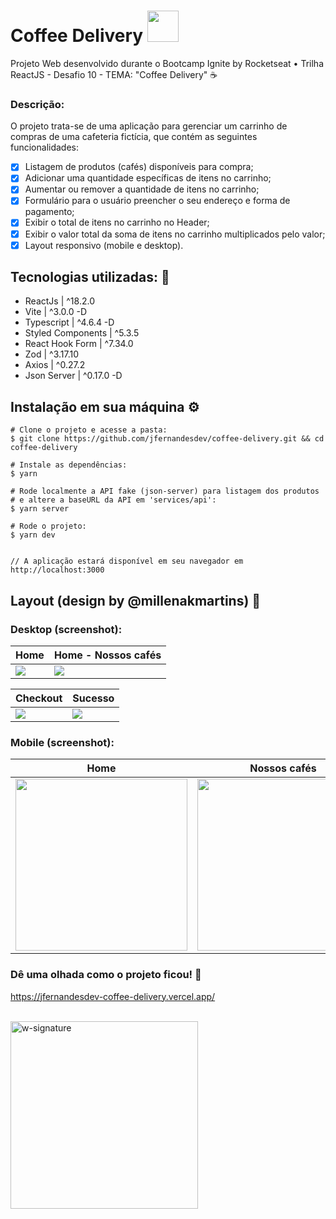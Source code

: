 # Coffee Delivery <img src='https://github.com/jfernandesdev/coffee-delivery/blob/fb27f53fd12ef4bfd8f210fc8ab81138c9c0a2aa/public/favicon.svg' width='50px' />

Projeto Web desenvolvido durante o Bootcamp Ignite by Rocketseat • Trilha ReactJS - Desafio 10 - TEMA: "Coffee Delivery" ☕️

### Descrição:

O projeto trata-se de uma aplicação para gerenciar um carrinho de compras de uma cafeteria fictícia, que contém as seguintes funcionalidades:

- [x] Listagem de produtos (cafés) disponíveis para compra;
- [x] Adicionar uma quantidade específicas de itens no carrinho;
- [x] Aumentar ou remover a quantidade de itens no carrinho;
- [x] Formulário para o usuário preencher o seu endereço e forma de pagamento;
- [x] Exibir o total de itens no carrinho no Header;
- [x] Exibir o valor total da soma de itens no carrinho multiplicados pelo valor;
- [x] Layout responsivo (mobile e desktop).

## Tecnologias utilizadas: 🚀

- ReactJs | ^18.2.0
- Vite | ^3.0.0 -D
- Typescript | ^4.6.4 -D
- Styled Components | ^5.3.5
- React Hook Form | ^7.34.0
- Zod | ^3.17.10
- Axios | ^0.27.2
- Json Server | ^0.17.0 -D


## Instalação em sua máquina ⚙️

```
# Clone o projeto e acesse a pasta:
$ git clone https://github.com/jfernandesdev/coffee-delivery.git && cd coffee-delivery

# Instale as dependências:
$ yarn

# Rode localmente a API fake (json-server) para listagem dos produtos
# e altere a baseURL da API em 'services/api': 
$ yarn server

# Rode o projeto: 
$ yarn dev


// A aplicação estará disponível em seu navegador em http://localhost:3000

```

## Layout (design by @millenakmartins) 🤩

### Desktop (screenshot):

| Home | Home - Nossos cafés |
| --- | --- |
| <img src="https://github.com/jfernandesdev/coffee-delivery/blob/fb27f53fd12ef4bfd8f210fc8ab81138c9c0a2aa/public/layout-screenshot/home-desktop-1.png" /> | <img src="https://github.com/jfernandesdev/coffee-delivery/blob/fb27f53fd12ef4bfd8f210fc8ab81138c9c0a2aa/public/layout-screenshot/home-desktop-2.png" /> | 

| Checkout | Sucesso |
| --- | --- |
| <img src="https://github.com/jfernandesdev/coffee-delivery/blob/fb27f53fd12ef4bfd8f210fc8ab81138c9c0a2aa/public/layout-screenshot/checkout-desktop-1.png" /> | <img src="https://github.com/jfernandesdev/coffee-delivery/blob/fb27f53fd12ef4bfd8f210fc8ab81138c9c0a2aa/public/layout-screenshot/checkout-desktop-2.png" /> |

### Mobile (screenshot):

| Home | Nossos cafés | Checkout | Sucesso |
| --- | --- | --- | --- |
| <img src="https://github.com/jfernandesdev/coffee-delivery/blob/fb27f53fd12ef4bfd8f210fc8ab81138c9c0a2aa/public/layout-screenshot/home-mobile-1.png" width='275px' /> | <img src="https://github.com/jfernandesdev/coffee-delivery/blob/fb27f53fd12ef4bfd8f210fc8ab81138c9c0a2aa/public/layout-screenshot/home-mobile-2.png" width='275px' /> | <img src="https://github.com/jfernandesdev/coffee-delivery/blob/fb27f53fd12ef4bfd8f210fc8ab81138c9c0a2aa/public/layout-screenshot/checkout-mobile-2.png" width='275px' /> | <img src="https://github.com/jfernandesdev/coffee-delivery/blob/fb27f53fd12ef4bfd8f210fc8ab81138c9c0a2aa/public/layout-screenshot/checkout-mobile-3.png" width='275px' /> |

### Dê uma olhada como o projeto ficou! 👀

https://jfernandesdev-coffee-delivery.vercel.app/

<br>

<img src="https://i.ibb.co/n1SbQZw/w-signature.png" alt="w-signature" border="0" width='300px' />
